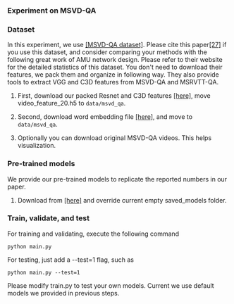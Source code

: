 ### Experiment on MSVD-QA

### Dataset
In this experiment, we use [[MSVD-QA dataset]](https://github.com/xudejing/VideoQA).
Please cite this paper[[27]](https://www.comp.nus.edu.sg/~xiangnan/papers/mm17-videoQA.pdf) if you use this dataset, 
and consider comparing your methods with the following great work of AMU network design.
Please refer to their website for the detailed statistics of this dataset.
You don't need to download their features, we pack them and organize in following way.
They also provide tools to extract VGG and C3D features from MSVD-QA and MSRVTT-QA.


1. First, download our packed Resnet and C3D features [[here]](https://drive.google.com/file/d/1i-8kie6yEXbrR-P4mUF4YimJcHYPa7Go/view?usp=sharing),
move video_feature_20.h5 to `data/msvd_qa`.

2. Second, download word embedding file [[here]](https://drive.google.com/file/d/1G7aFy3QS_PlhicFZ0MMnAHMxFC94p6Pl/view?usp=sharing), 
and move to `data/msvd_qa`.

3. Optionally you can download original MSVD-QA videos. This helps visualization.



### Pre-trained models
We provide our pre-trained models to replicate the reported numbers in our paper.
1. Download from [[here]](https://drive.google.com/file/d/196-z0cP29IMFqI9wJ-RPjtypXm70fhKQ/view?usp=sharing) and override current empty saved_models folder.


### Train, validate, and test
For training and validating, execute the following command
~~~~
python main.py
~~~~

For testing, just add a --test=1 flag, such as
~~~~
python main.py --test=1
~~~~

Please modify train.py to test your own models. 
Current we use default models we provided in previous steps.


